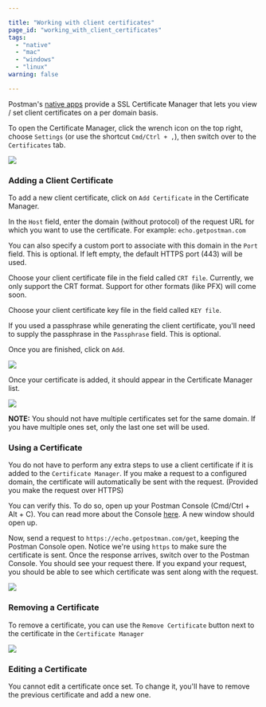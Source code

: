 ```yaml
---

title: "Working with client certificates"
page_id: "working_with_client_certificates"
tags:
  - "native"
  - "mac"
  - "windows"
  - "linux"
warning: false

---
```


Postman's [native apps](http://www.getpostman.com/downloads/) provide a SSL Certificate Manager that lets you view / set client certificates on a per domain basis.

To open the Certificate Manager, click the wrench icon on the top right, choose `Settings` (or use the shortcut `Cmd/Ctrl + ,`), then switch over to the `Certificates` tab.

![](https://cloud.githubusercontent.com/assets/7689783/19720908/bbbd8d9c-9b8d-11e6-9286-8e8ba12d9c68.png)

### Adding a Client Certificate

To add a new client certificate, click on `Add Certificate` in the Certificate Manager.

In the `Host` field, enter the domain (without protocol) of the request URL for which you want to use the certificate. For example: `echo.getpostman.com`

You can also specify a custom port to associate with this domain in the `Port` field. This is optional.
If left empty, the default HTTPS port (443) will be used.

Choose your client certificate file in the field called `CRT file`. Currently, we only support the CRT format. Support for other formats (like PFX) will come soon.

Choose your client certificate key file in the field called `KEY file`.

If you used a passphrase while generating the client certificate, you'll need to supply the passphrase in the `Passphrase` field. This is optional.

Once you are finished, click on `Add`.

![](https://cloud.githubusercontent.com/assets/7689783/19721093/75d764c8-9b8e-11e6-85c2-feff9eea4345.png)

Once your certificate is added, it should appear in the Certificate Manager list.

![](https://cloud.githubusercontent.com/assets/7689783/19721340/7a071024-9b8f-11e6-97d2-814aa3075c80.png)

**NOTE:** You should not have multiple certificates set for the same domain. If you have multiple ones set, only the last one set will be used.

### Using a Certificate

You do not have to perform any extra steps to use a client certificate if it is added to the `Certificate Manager`. If you make a request to a configured domain, the certificate will automatically be sent with the request. (Provided you make the request over HTTPS)

You can verify this. To do so, open up your Postman Console (Cmd/Ctrl + Alt + C). You can read more about the Console [here](http://blog.getpostman.com/2016/08/26/the-postman-console/). A new window should open up.

Now, send a request to `https://echo.getpostman.com/get`, keeping the Postman Console open. Notice we're using `https` to make sure the certificate is sent. Once the response arrives, switch over to the Postman Console. You should see your request there. If you expand your request, you should be able to see which certificate was sent along with the request.

![](https://cloud.githubusercontent.com/assets/7689783/19721699/0ccdeada-9b91-11e6-98af-eb08f8e68f5b.png)

### Removing a Certificate

To remove a certificate, you can use the `Remove Certificate` button next to the certificate in the `Certificate Manager`

![](https://cloud.githubusercontent.com/assets/7689783/19721340/7a071024-9b8f-11e6-97d2-814aa3075c80.png)

### Editing a Certificate

You cannot edit a certificate once set. To change it, you'll have to remove the previous certificate and add a new one.

<!---
  TODO:: Demonstrate how to export a certificate from the macOS keychain once we support P12/PFX formats
-->
